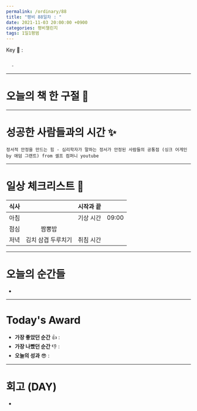 ```yaml
---
permalink: /ordinary/88
title: "평비 88일차 : "
date: 2021-11-03 20:00:00 +0900
categories: 평비챌린지
tags: 1일1평범
---  
```

Key 🔑 : 
```

  - 
```

---
# 오늘의 책 한 구절 📕


---
# 성공한 사람들과의 시간 ✨
`정서적 안정을 만드는 힘 - 심리학자가 말하는 정서가 안정된 사람들의 공통점 (싱크 어게인 by 애덤 그랜트) from 셀프 컴퍼니 youtube`  

---
# 일상 체크리스트 📃

| 식사 |  | 시작과 끝 |  |
|:----:|:----:|:----:|:----:|
| 아침 |  | 기상 시간 | 09:00 |
| 점심 | 짬뽕밥 |  |  |
| 저녁 | 김치 삼겹 두루치기 | 취침 시간 |  |

---
# 오늘의 순간들
- 

---
# Today's Award
- **가장 좋았던 순간** 👍 : 
- **가장 나빴던 순간** 👎 : 
- **오늘의 성과** 😎 : 

---
# 회고 (DAY)
- 